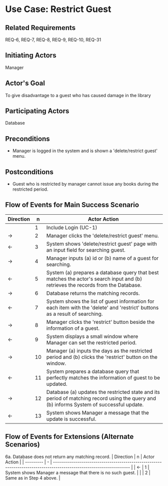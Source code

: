 # Use Case: Restrict Guest

## **Related Requirements**

REQ-6, REQ-7, REQ-8, REQ-9, REQ-10, REQ-31

## **Initiating Actors**

Manager

## **Actor's Goal**

To give disadvantage to a guest who has caused damage in the library

## **Participating Actors**

Database

## **Preconditions**

- Manager is logged in the system and is shown a 'delete/restrict guest' menu.

## **Postconditions**

- Guest who is restricted by manager cannot issue any books during the restricted period.

## Flow of Events for Main Success Scenario
| Direction | n | Actor Action                                                                                                         |
| --------- | - | -------------------------------------------------------------------------------------------------------------------- |
|           | 1 | Include Login (UC-1) |
| →         | 2 | Manager clicks the 'delete/restrict guest' menu. |
| ←         | 3 | System shows 'delete/restrict guest' page with an input field for searching guest. |
| →         | 4 | Manager inputs (a) id or (b) name of a guest for searching. |
| ←         | 5 | System (a) prepares a database query that best matches the actor's search input and (b) retrieves the records from the Database. |
| →         | 6 | Database returns the matching records. |
| ←         | 7 | System shows the list of guest information for each item with the 'delete' and 'restrict' buttons as a result of searching. |
| →         | 8 | Manager clicks the 'restrict' button beside the information of a guest. |
| ←         | 9 | System displays a small window where Manager can set the restricted period. |
| →         | 10 | Manager (a) inputs the days as the restricted period and (b) clicks the 'restrict' button on the window. |
| ←         | 11 | System prepares a database query that perfectly matches the information of guest to be updated. |
| →         | 12 | Database (a) updates the restricted state and its period of matching record using the query and (b) informs System of successful update. |
| ←         | 13 | System shows Manager a message that the update is successful. |


## Flow of Events for Extensions (Alternate Scenarios)
6a. Database does not return any matching record. 
| Direction | n | Actor Action                                                                                                         |
| --------- | - | -------------------------------------------------------------------------------------------------------------------- |
| ←         | 1 | System shows Manager a message that there is no such guest. |
|           | 2 | Same as in Step 4 above. |
